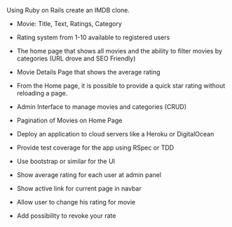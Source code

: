 Using Ruby on Rails create an IMDB clone.

- Movie: Title, Text, Ratings, Category
- Rating system from 1-10 available to registered users
- The home page that shows all movies and the ability to filter movies by categories (URL drove and SEO Friendly)
- Movie Details Page that shows the average rating
- From the Home page, it is possible to provide a quick star rating without reloading a page.
- Admin Interface to manage movies and categories (CRUD)
- Pagination of Movies on Home Page
- Deploy an application to cloud servers like a Heroku or DigitalOcean
- Provide test coverage for the app using RSpec or TDD
- Use bootstrap or similar for the UI

- Show average rating for each user at admin panel
- Show active link for current page in navbar
- Allow user to change his rating for movie
- Add possibility to revoke your rate